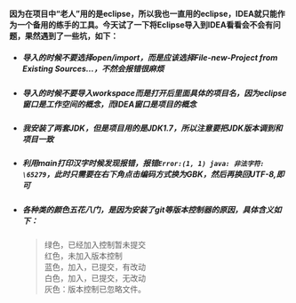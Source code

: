 #### 因为在项目中“老人”用的是eclipse，所以我也一直用的eclipse，IDEA就只能作为一个备用的练手的工具。今天试了一下将Eclipse导入到IDEA看看会不会有问题，果然遇到了一些坑，如下：
* ##### 导入的时候不要选择open/import，而是应该选择File-new-Project from Existing Sources...，不然会报错很麻烦
* ##### 导入的时候不要导入workspace而是打开后里面具体的项目名，因为eclipse窗口是工作空间的概念，而IDEA窗口是项目的概念
* ##### 我安装了两套JDK，但是项目用的是JDK1.7，所以注意要把JDK版本调到和项目一致
* ##### 利用main打印汉字时候发现报错，报错`Error:(1, 1) java: 非法字符: \65279`，此时只需要在右下角点击编码方式换为GBK，然后再换回UTF-8,即可
* ##### 各种类的颜色五花八门，是因为安装了git等版本控制器的原因，具体含义如下：
  > 绿色，已经加入控制暂未提交  
  红色，未加入版本控制  
  蓝色，加入，已提交，有改动  
  白色，加入，已提交，无改动  
  灰色：版本控制已忽略文件。  


  

